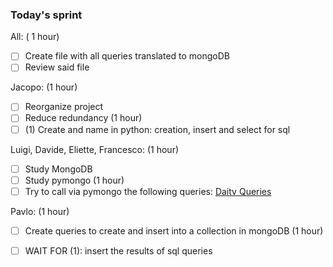 ### Today's sprint

All:
( 1 hour)
- [ ] Create file with all queries translated to mongoDB
- [ ] Review said file

Jacopo:
(1 hour)
- [ ] Reorganize project
- [ ] Reduce redundancy
(1 hour)
- [ ] (1) Create and name in python: creation, insert and select for sql

Luigi, Davide, Eliette, Francesco:
(1 hour)
- [ ] Study MongoDB
- [ ] Study pymongo
(1 hour)
- [ ] Try to call via pymongo the following queries: [Daitv Queries](https://github.com/Netherfield/daitv/blob/main/docs/queries.md)

Pavlo:
(1 hour)
- [ ] Create queries to create and insert into a collection in mongoDB
(1 hour)
- [ ] WAIT FOR (1): insert the results of sql queries






